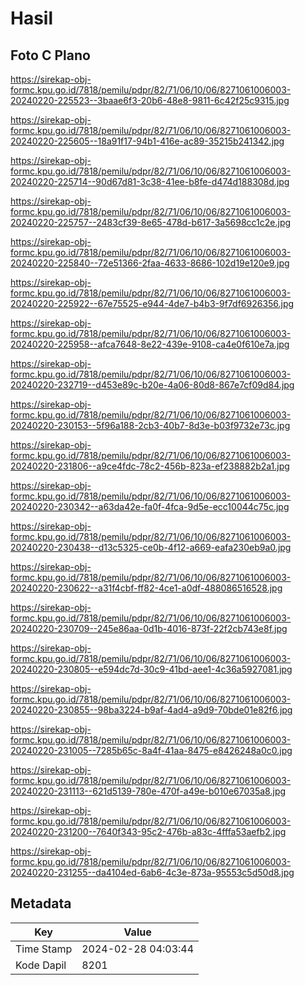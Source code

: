 # Hasil

## Foto C Plano

https://sirekap-obj-formc.kpu.go.id/7818/pemilu/pdpr/82/71/06/10/06/8271061006003-20240220-225523--3baae6f3-20b6-48e8-9811-6c42f25c9315.jpg

https://sirekap-obj-formc.kpu.go.id/7818/pemilu/pdpr/82/71/06/10/06/8271061006003-20240220-225605--18a91f17-94b1-416e-ac89-35215b241342.jpg

https://sirekap-obj-formc.kpu.go.id/7818/pemilu/pdpr/82/71/06/10/06/8271061006003-20240220-225714--90d67d81-3c38-41ee-b8fe-d474d188308d.jpg

https://sirekap-obj-formc.kpu.go.id/7818/pemilu/pdpr/82/71/06/10/06/8271061006003-20240220-225757--2483cf39-8e65-478d-b617-3a5698cc1c2e.jpg

https://sirekap-obj-formc.kpu.go.id/7818/pemilu/pdpr/82/71/06/10/06/8271061006003-20240220-225840--72e51366-2faa-4633-8686-102d19e120e9.jpg

https://sirekap-obj-formc.kpu.go.id/7818/pemilu/pdpr/82/71/06/10/06/8271061006003-20240220-225922--67e75525-e944-4de7-b4b3-9f7df6926356.jpg

https://sirekap-obj-formc.kpu.go.id/7818/pemilu/pdpr/82/71/06/10/06/8271061006003-20240220-225958--afca7648-8e22-439e-9108-ca4e0f610e7a.jpg

https://sirekap-obj-formc.kpu.go.id/7818/pemilu/pdpr/82/71/06/10/06/8271061006003-20240220-232719--d453e89c-b20e-4a06-80d8-867e7cf09d84.jpg

https://sirekap-obj-formc.kpu.go.id/7818/pemilu/pdpr/82/71/06/10/06/8271061006003-20240220-230153--5f96a188-2cb3-40b7-8d3e-b03f9732e73c.jpg

https://sirekap-obj-formc.kpu.go.id/7818/pemilu/pdpr/82/71/06/10/06/8271061006003-20240220-231806--a9ce4fdc-78c2-456b-823a-ef238882b2a1.jpg

https://sirekap-obj-formc.kpu.go.id/7818/pemilu/pdpr/82/71/06/10/06/8271061006003-20240220-230342--a63da42e-fa0f-4fca-9d5e-ecc10044c75c.jpg

https://sirekap-obj-formc.kpu.go.id/7818/pemilu/pdpr/82/71/06/10/06/8271061006003-20240220-230438--d13c5325-ce0b-4f12-a669-eafa230eb9a0.jpg

https://sirekap-obj-formc.kpu.go.id/7818/pemilu/pdpr/82/71/06/10/06/8271061006003-20240220-230622--a31f4cbf-ff82-4ce1-a0df-488086516528.jpg

https://sirekap-obj-formc.kpu.go.id/7818/pemilu/pdpr/82/71/06/10/06/8271061006003-20240220-230709--245e86aa-0d1b-4016-873f-22f2cb743e8f.jpg

https://sirekap-obj-formc.kpu.go.id/7818/pemilu/pdpr/82/71/06/10/06/8271061006003-20240220-230805--e594dc7d-30c9-41bd-aee1-4c36a5927081.jpg

https://sirekap-obj-formc.kpu.go.id/7818/pemilu/pdpr/82/71/06/10/06/8271061006003-20240220-230855--98ba3224-b9af-4ad4-a9d9-70bde01e82f6.jpg

https://sirekap-obj-formc.kpu.go.id/7818/pemilu/pdpr/82/71/06/10/06/8271061006003-20240220-231005--7285b65c-8a4f-41aa-8475-e8426248a0c0.jpg

https://sirekap-obj-formc.kpu.go.id/7818/pemilu/pdpr/82/71/06/10/06/8271061006003-20240220-231113--621d5139-780e-470f-a49e-b010e67035a8.jpg

https://sirekap-obj-formc.kpu.go.id/7818/pemilu/pdpr/82/71/06/10/06/8271061006003-20240220-231200--7640f343-95c2-476b-a83c-4fffa53aefb2.jpg

https://sirekap-obj-formc.kpu.go.id/7818/pemilu/pdpr/82/71/06/10/06/8271061006003-20240220-231255--da4104ed-6ab6-4c3e-873a-95553c5d50d8.jpg


## Metadata

| Key        | Value               |
| ---------- | ------------------- |
| Time Stamp | 2024-02-28 04:03:44 |
| Kode Dapil | 8201                |



